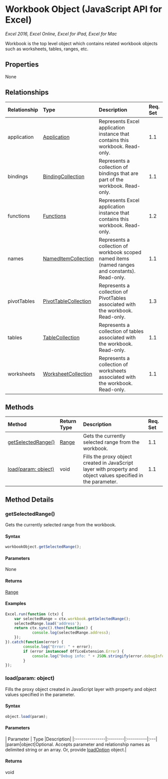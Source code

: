 # Workbook Object (JavaScript API for Excel)

_Excel 2016, Excel Online, Excel for iPad, Excel for Mac_

Workbook is the top level object which contains related workbook objects such as worksheets, tables, ranges, etc.

## Properties

None

## Relationships
| Relationship | Type	|Description| Req. Set|
|:---------------|:--------|:----------|:----|
|application|[Application](application.md)|Represents Excel application instance that contains this workbook. Read-only.|1.1||
|bindings|[BindingCollection](bindingcollection.md)|Represents a collection of bindings that are part of the workbook. Read-only.|1.1||
|functions|[Functions](functions.md)|Represents Excel application instance that contains this workbook. Read-only.|1.2||
|names|[NamedItemCollection](nameditemcollection.md)|Represents a collection of workbook scoped named items (named ranges and constants). Read-only.|1.1||
|pivotTables|[PivotTableCollection](pivottablecollection.md)|Represents a collection of PivotTables associated with the workbook. Read-only.|1.3||
|tables|[TableCollection](tablecollection.md)|Represents a collection of tables associated with the workbook. Read-only.|1.1||
|worksheets|[WorksheetCollection](worksheetcollection.md)|Represents a collection of worksheets associated with the workbook. Read-only.|1.1||

## Methods

| Method		   | Return Type	|Description| Req. Set|
|:---------------|:--------|:----------|:----|
|[getSelectedRange()](#getselectedrange)|[Range](range.md)|Gets the currently selected range from the workbook.|1.1|
|[load(param: object)](#loadparam-object)|void|Fills the proxy object created in JavaScript layer with property and object values specified in the parameter.|1.1|

## Method Details


### getSelectedRange()
Gets the currently selected range from the workbook.

#### Syntax
```js
workbookObject.getSelectedRange();
```

#### Parameters
None

#### Returns
[Range](range.md)

#### Examples

```js
Excel.run(function (ctx) { 
	var selectedRange = ctx.workbook.getSelectedRange();
	selectedRange.load('address');
	return ctx.sync().then(function() {
			console.log(selectedRange.address);
	});
}).catch(function(error) {
		console.log("Error: " + error);
		if (error instanceof OfficeExtension.Error) {
			console.log("Debug info: " + JSON.stringify(error.debugInfo));
		}
});
```
### load(param: object)
Fills the proxy object created in JavaScript layer with property and object values specified in the parameter.

#### Syntax
```js
object.load(param);
```

#### Parameters
| Parameter	   | Type	|Description|
|:---------------|:--------|:----------|:---|
|param|object|Optional. Accepts parameter and relationship names as delimited string or an array. Or, provide [loadOption](loadoption.md) object.|

#### Returns
void

